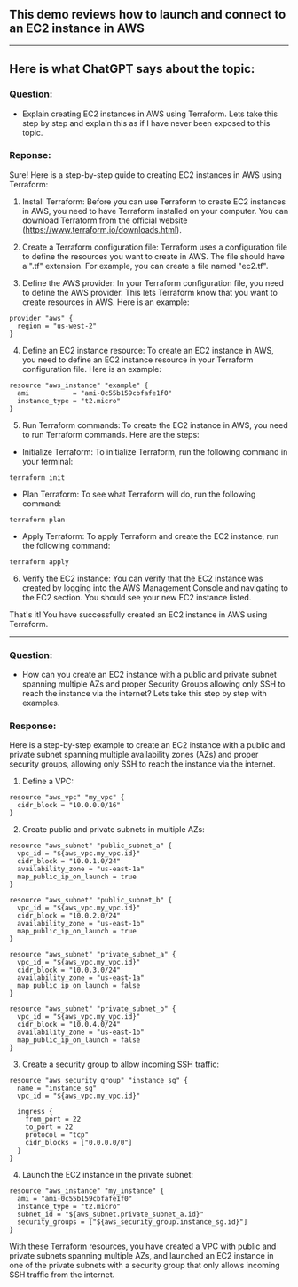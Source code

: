 ## This demo reviews how to launch and connect to an EC2 instance in AWS

---

## Here is what ChatGPT says about the topic:

### Question:

- Explain creating EC2 instances in AWS using Terraform. Lets take this step by step and explain this as if I have never been exposed to this topic.

### Reponse:

Sure! Here is a step-by-step guide to creating EC2 instances in AWS using Terraform:

1. Install Terraform: Before you can use Terraform to create EC2 instances in AWS, you need to have Terraform installed on your computer. You can download Terraform from the official website (https://www.terraform.io/downloads.html).

2. Create a Terraform configuration file: Terraform uses a configuration file to define the resources you want to create in AWS. The file should have a ".tf" extension. For example, you can create a file named "ec2.tf".

3. Define the AWS provider: In your Terraform configuration file, you need to define the AWS provider. This lets Terraform know that you want to create resources in AWS. Here is an example:

```
provider "aws" {
  region = "us-west-2"
}
```

4. Define an EC2 instance resource: To create an EC2 instance in AWS, you need to define an EC2 instance resource in your Terraform configuration file. Here is an example:

```
resource "aws_instance" "example" {
  ami           = "ami-0c55b159cbfafe1f0"
  instance_type = "t2.micro"
}
```

5. Run Terraform commands: To create the EC2 instance in AWS, you need to run Terraform commands. Here are the steps:

- Initialize Terraform: To initialize Terraform, run the following command in your terminal:

```
terraform init
```

- Plan Terraform: To see what Terraform will do, run the following command:

```
terraform plan
```

- Apply Terraform: To apply Terraform and create the EC2 instance, run the following command:

```
terraform apply
```

6. Verify the EC2 instance: You can verify that the EC2 instance was created by logging into the AWS Management Console and navigating to the EC2 section. You should see your new EC2 instance listed. <br>


That's it! You have successfully created an EC2 instance in AWS using Terraform.

---

### Question:

- How can you create an EC2 instance with a public and private subnet spanning multiple AZs and proper Security Groups allowing only SSH to reach the instance via the internet? Lets take this step by step with examples.

### Response:

Here is a step-by-step example to create an EC2 instance with a public and private subnet spanning multiple availability zones (AZs) and proper security groups, allowing only SSH to reach the instance via the internet.

1. Define a VPC:

```
resource "aws_vpc" "my_vpc" {
  cidr_block = "10.0.0.0/16"
}
```

2. Create public and private subnets in multiple AZs:

```
resource "aws_subnet" "public_subnet_a" {
  vpc_id = "${aws_vpc.my_vpc.id}"
  cidr_block = "10.0.1.0/24"
  availability_zone = "us-east-1a"
  map_public_ip_on_launch = true
}

resource "aws_subnet" "public_subnet_b" {
  vpc_id = "${aws_vpc.my_vpc.id}"
  cidr_block = "10.0.2.0/24"
  availability_zone = "us-east-1b"
  map_public_ip_on_launch = true
}

resource "aws_subnet" "private_subnet_a" {
  vpc_id = "${aws_vpc.my_vpc.id}"
  cidr_block = "10.0.3.0/24"
  availability_zone = "us-east-1a"
  map_public_ip_on_launch = false
}

resource "aws_subnet" "private_subnet_b" {
  vpc_id = "${aws_vpc.my_vpc.id}"
  cidr_block = "10.0.4.0/24"
  availability_zone = "us-east-1b"
  map_public_ip_on_launch = false
}
```

3. Create a security group to allow incoming SSH traffic:

```
resource "aws_security_group" "instance_sg" {
  name = "instance_sg"
  vpc_id = "${aws_vpc.my_vpc.id}"

  ingress {
    from_port = 22
    to_port = 22
    protocol = "tcp"
    cidr_blocks = ["0.0.0.0/0"]
  }
}
```

4. Launch the EC2 instance in the private subnet:

```
resource "aws_instance" "my_instance" {
  ami = "ami-0c55b159cbfafe1f0"
  instance_type = "t2.micro"
  subnet_id = "${aws_subnet.private_subnet_a.id}"
  security_groups = ["${aws_security_group.instance_sg.id}"]
}
```

With these Terraform resources, you have created a VPC with public and private subnets spanning multiple AZs, and launched an EC2 instance in one of the private subnets with a security group that only allows incoming SSH traffic from the internet.